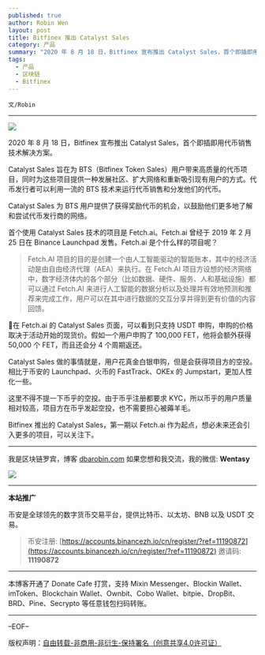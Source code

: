 ```yaml
---
published: true
author: Robin Wen
layout: post
title: Bitfinex 推出 Catalyst Sales
category: 产品
summary: "2020 年 8 月 18 日，Bitfinex 宣布推出 Catalyst Sales，首个即插即用代币销售技术解决方案。Catalyst Sales 旨在为 BTS（Bitfinex Token Sales）用户带来高质量的代币项目，同时为这些项目提供一种发展社区、扩大网络和重新吸引现有用户的方式。代币发行者可以利用一流的 BTS 技术来运行代币销售和分发他们的代币。Bitfinex 推出的 Catalyst Sales，第一期以 Fetch.ai 作为起点，想必未来还会引入更多的项目，可以关注下。"
tags:
  - 产品
  - 区块链
  - Bitfinex
---
```


`文/Robin`

***

![](https://cdn.dbarobin.com/0bgy4jo.png)

2020 年 8 月 18 日，Bitfinex 宣布推出 Catalyst Sales，首个即插即用代币销售技术解决方案。

Catalyst Sales 旨在为 BTS（Bitfinex Token Sales）用户带来高质量的代币项目，同时为这些项目提供一种发展社区、扩大网络和重新吸引现有用户的方式。代币发行者可以利用一流的 BTS 技术来运行代币销售和分发他们的代币。

Catalyst Sales 为 BTS 用户提供了获得奖励代币的机会，以鼓励他们更多地了解和尝试代币发行商的网络。

首个使用 Catalyst Sales 技术的项目是 Fetch.ai。Fetch.ai 曾经于 2019 年 2 月 25 日在 Binance Launchpad 发售。Fetch.ai 是个什么样的项目呢？

> Fetch.AI 项目的目的是创建一个由人工智能驱动的智能账本，其中的经济活动是由自由经济代理（AEA）来执行。在 Fetch.AI 项目方设想的经济网络中，数字经济体内的各个部分（比如数据、硬件、服务、人和基础设施）都可以通过 Fetch.AI 来进行人工智能的数据分析以及处理并有效地预测和推荐来完成工作，用户可以在其中进行数据的交互分享并得到更有价值的内容回馈。

在 Fetch.ai 的 Catalyst Sales 页面，可以看到只支持 USDT 申购，申购的价格取决于活动开始的现货价。假如一个用户申购了 100,000 FET，他将会额外获得 50,000 个 FET，而且还会分 4 个周期返还。

Catalyst Sales 做的事情就是，用户花真金白银申购，但是会获得项目方的空投。相比于币安的 Launchpad、火币的 FastTrack、OKEx 的 Jumpstart，更加人性化一些。

这里不得不提一下币乎的空投。由于币乎注册都要求 KYC，所以币乎的用户质量相对较高，项目方在币乎发起空投，也不需要担心被薅羊毛。

Bitfinex 推出的 Catalyst Sales，第一期以 Fetch.ai 作为起点，想必未来还会引入更多的项目，可以关注下。

***

我是区块链罗宾，博客 [dbarobin.com](https://dbarobin.com/)
如果您想和我交流，我的微信: **Wentasy**

![](https://cdn.dbarobin.com/v4yywe2.png)

***

**本站推广**

币安是全球领先的数字货币交易平台，提供比特币、以太坊、BNB 以及 USDT 交易。

> 币安注册: [https://accounts.binancezh.io/cn/register/?ref=11190872](https://accounts.binancezh.io/cn/register/?ref=11190872)
> 邀请码: **11190872**

***

本博客开通了 Donate Cafe 打赏，支持 Mixin Messenger、Blockin Wallet、imToken、Blockchain Wallet、Ownbit、Cobo Wallet、bitpie、DropBit、BRD、Pine、Secrypto 等任意钱包扫码转账。

<center>
    <div class="--donate-button"
         data-button-id="f8b9df0d-af9a-460d-8258-d3f435445075"
    ></div>
</center>

***

–EOF–

版权声明：[自由转载-非商用-非衍生-保持署名（创意共享4.0许可证）](http://creativecommons.org/licenses/by-nc-nd/4.0/deed.zh)